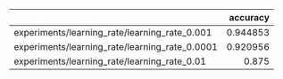 |                                                |   accuracy |
|:-----------------------------------------------|-----------:|
| experiments/learning_rate/learning_rate_0.001  |   0.944853 |
| experiments/learning_rate/learning_rate_0.0001 |   0.920956 |
| experiments/learning_rate/learning_rate_0.01   |   0.875    |